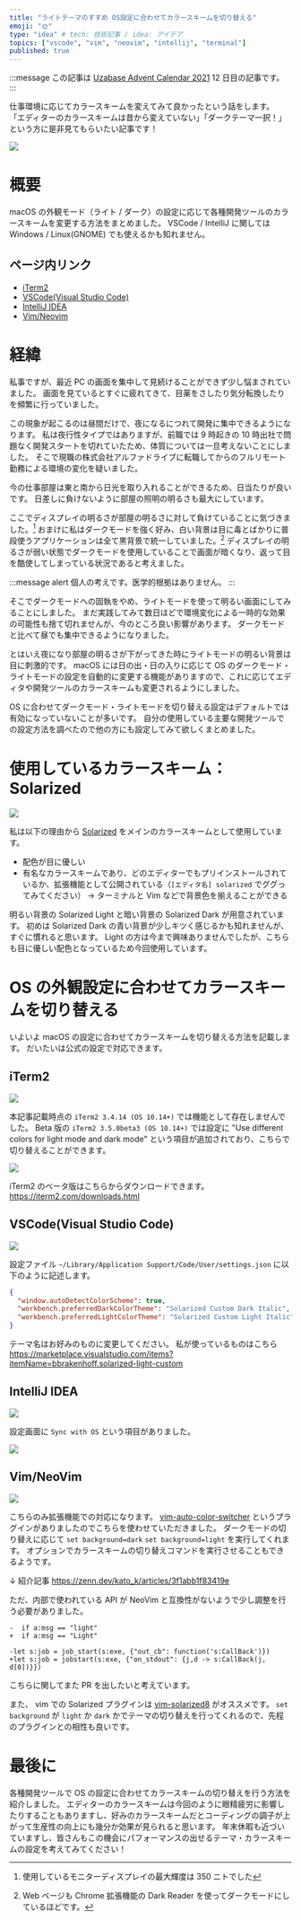 ```yaml
---
title: "ライトテーマのすすめ OS設定に合わせてカラースキームを切り替える"
emoji: "🌞"
type: "idea" # tech: 技術記事 / idea: アイデア
topics: ["vscode", "vim", "neovim", "intellij", "terminal"]
published: true
---
```


:::message
この記事は [Uzabase Advent Calendar 2021](https://qiita.com/advent-calendar/2021/uzabase) 12 日目の記事です。
:::

仕事環境に応じてカラースキームを変えてみて良かったという話をします。
「エディターのカラースキームは昔から変えていない」「ダークテーマ一択！」という方に是非見てもらいたい記事です！

![](/images/2021-12-editor-light-theme/header.png)

# 概要

macOS の外観モード（ライト / ダーク）の設定に応じて各種開発ツールのカラースキームを変更する方法をまとめました。
VSCode / IntelliJ に関しては Windows / Linux(GNOME) でも使えるかも知れません。

## ページ内リンク

- [iTerm2](https://zenn.dev/aktriver/articles/2021-12-editor-light-theme#iterm2)
- [VSCode(Visual Studio Code)](<https://zenn.dev/aktriver/articles/2021-12-editor-light-theme#vscode(visual-studio-code)>)
- [IntelliJ IDEA](https://zenn.dev/aktriver/articles/2021-12-editor-light-theme#intellij-idea)
- [Vim/Neovim](https://zenn.dev/aktriver/articles/2021-12-editor-light-theme#vim%2Fneovim)

# 経緯

私事ですが、最近 PC の画面を集中して見続けることができず少し悩まされていました。
画面を見ているとすぐに疲れてきて、目薬をさしたり気分転換したりを頻繁に行っていました。

この現象が起こるのは昼間だけで、夜になるにつれて開発に集中できるようになります。
私は夜行性タイプではありますが、前職では 9 時起きの 10 時出社で問題なく開発スタートを切れていたため、体質については一旦考えないことにしました。
そこで現職の株式会社アルファドライブに転職してからのフルリモート勤務による環境の変化を疑いました。

今の仕事部屋は東と南から日光を取り入れることができるため、日当たりが良いです。
日差しに負けないように部屋の照明の明るさも最大にしています。

ここでディスプレイの明るさが部屋の明るさに対して負けていることに気づきました。[^1]
おまけに私はダークモードを強く好み、白い背景は目に毒とばかりに普段使うアプリケーションは全て黒背景で統一していました。[^2]
ディスプレイの明るさが弱い状態でダークモードを使用していることで画面が暗くなり、返って目を酷使してしまっている状況であると考えました。

:::message alert
個人の考えです。医学的根拠はありません。
:::

そこでダークモードへの固執をやめ、ライトモードを使って明るい画面にしてみることにしました。
まだ実践してみて数日ほどで環境変化による一時的な効果の可能性も捨て切れませんが、今のところ良い影響があります。
ダークモードと比べて昼でも集中できるようになりました。

とはいえ夜になり部屋の明るさが下がってきた時にライトモードの明るい背景は目に刺激的です。
macOS には日の出・日の入りに応じて OS のダークモード・ライトモードの設定を自動的に変更する機能がありますので、これに応じてエディタや開発ツールのカラースキームも変更されるようにしました。

OS に合わせてダークモード・ライトモードを切り替える設定はデフォルトでは有効になっていないことが多いです。
自分の使用している主要な開発ツールでの設定方法を調べたので他の方にも設定してみて欲しくまとめました。

[^1]: 使用しているモニターディスプレイの最大輝度は 350 ニトでした
[^2]: Web ページも Chrome 拡張機能の Dark Reader を使ってダークモードにしているほどです。

# 使用しているカラースキーム：Solarized

![](/images/2021-12-editor-light-theme/header.png)

私は以下の理由から [Solarized](https://ethanschoonover.com/solarized/) をメインのカラースキームとして使用しています。

- 配色が目に優しい
- 有名なカラースキームであり、どのエディターでもプリインストールされているか、拡張機能として公開されている（`[エディタ名] solarized` でググってみてください）
  → ターミナルと Vim などで背景色を揃えることができる

明るい背景の Solarized Light と暗い背景の Solarized Dark が用意されています。
初めは Solarized Dark の青い背景が少しキツく感じるかも知れませんが、すぐに慣れると思います。
Light の方は今まで興味ありませんでしたが、こちらも目に優しい配色となっているため今回使用しています。

# OS の外観設定に合わせてカラースキームを切り替える

いよいよ macOS の設定に合わせてカラースキームを切り替える方法を記載します。
だいたいは公式の設定で対応できます。

## iTerm2

![](/images/2021-12-editor-light-theme/switch-iterm2.gif)

本記事記載時点の `iTerm2 3.4.14 (OS 10.14+)` では機能として存在しませんでした。
Beta 版の `iTerm2 3.5.0beta3 (OS 10.14+)` では設定に "Use different colors for light mode and dark mode" という項目が追加されており、こちらで切り替えることができます。

![](/images/2021-12-editor-light-theme/settings-iterm2.png)

iTerm2 のベータ版はこちらからダウンロードできます。
https://iterm2.com/downloads.html

## VSCode(Visual Studio Code)

![](/images/2021-12-editor-light-theme/switch-vscode.gif)

設定ファイル `~/Library/Application Support/Code/User/settings.json` に以下のように記述します。

```json
{
  "window.autoDetectColorScheme": true,
  "workbench.preferredDarkColorTheme": "Solarized Custom Dark Italic",
  "workbench.preferredLightColorTheme": "Solarized Custom Light Italic"
}
```

テーマ名はお好みのものに変更してください。
私が使っているものはこちら
https://marketplace.visualstudio.com/items?itemName=bbrakenhoff.solarized-light-custom

## IntelliJ IDEA

![](/images/2021-12-editor-light-theme/switch-intellij.gif)

設定画面に `Sync with OS` という項目がありました。

![](/images/2021-12-editor-light-theme/settings-intellij.png)

## Vim/NeoVim

![](/images/2021-12-editor-light-theme/switch-neovim.gif)

こちらのみ拡張機能での対応になります。
[vim-auto-color-switcher](https://github.com/kat0h/vim-auto-color-switcher) というプラグインがありましたのでこちらを使わせていただきました。
ダークモードの切り替えに応じて `set background=dark` `set background=light` を実行してくれます。
オプションでカラースキームの切り替えコマンドを実行させることもできるようです。

↓ 紹介記事
https://zenn.dev/kato_k/articles/3f1abb1f83419e

ただ、内部で使われている API が NeoVim と互換性がないようで少し調整を行う必要がありました。

```diff:vim-auto-color-switcher/plugin/auto_color_switcher.vim
-  if a:msg == "light"
+  if a:msg == "Light"

-let s:job = job_start(s:exe, {"out_cb": function('s:CallBack')})
+let s:job = jobstart(s:exe, {"on_stdout": {j,d -> s:CallBack(j, d[0])}})
```

こちらに関してまた PR を出したいと考えています。

また、 vim での Solarized プラグインは [vim-solarized8](https://github.com/lifepillar/vim-solarized8) がオススメです。
`set background` が `light` か `dark` かでテーマの切り替えを行ってくれるので、先程のプラグインとの相性も良いです。

# 最後に

各種開発ツールで OS の設定に合わせてカラースキームの切り替えを行う方法を紹介しました。
エディターのカラースキームは今回のように眼精疲労に影響したりすることもありますし、好みのカラースキームだとコーディングの調子が上がって生産性の向上にも幾分か効果が見られると思います。
年末休暇も近づいていますし、皆さんもこの機会にパフォーマンスの出せるテーマ・カラースキームの設定を考えてみてください！
